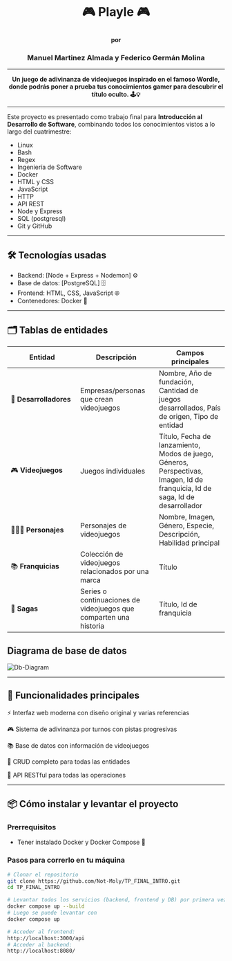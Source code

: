 #  <p align="center"><strong>🎮 Playle 🎮</strong></p>
#### <p align="center">por</p>
### <p align="center"><italic>Manuel Martinez Almada y Federico Germán Molina </italica></p>

---
<p align="center"><strong>Un juego de adivinanza de videojuegos inspirado en el famoso Wordle, donde podrás poner a prueba tus conocimientos gamer para descubrir el título oculto. 🕹️💡</strong></p>

---
Este proyecto es presentado como trabajo final para **Introducción al Desarrollo de Software**, combinando todos los conocimientos vistos a lo largo del cuatrimestre:
- Linux
- Bash
- Regex
- Ingeniería de Software
- Docker
- HTML y CSS
- JavaScript
- HTTP
- API REST
- Node y Express
- SQL (postgresql)
- Git y GitHub

---

## 🛠️ Tecnologías usadas

- Backend: [Node + Express + Nodemon] ⚙️  
- Base de datos: [PostgreSQL] 🗄️  
- Frontend: HTML, CSS, JavaScript 🌐  
- Contenedores: Docker 🐳

---

  ## 🗂️ Tablas de entidades

| &nbsp;&nbsp;&nbsp;&nbsp;&nbsp;&nbsp;&nbsp;&nbsp;&nbsp;&nbsp;Entidad&nbsp;&nbsp;&nbsp;&nbsp;&nbsp;&nbsp;&nbsp;&nbsp;&nbsp;&nbsp;            | Descripción                     | Campos principales                  |
|-----------------|----------------------------------------|-----------------------------------------------------|
| 🏢 **Desarrolladores**   | Empresas/personas que crean videojuegos | Nombre, Año de fundación, Cantidad de juegos desarrollados, País de origen, Tipo de entidad |
| 🎮 **Videojuegos**        | Juegos individuales                     | Título, Fecha de lanzamiento, Modos de juego, Géneros, Perspectivas, Imagen, Id de franquicia, Id de saga, Id de desarrollador |
| 🙍🏻‍♂️ **Personajes**             | Personajes de videojuegos           | Nombre, Imagen, Género, Especie, Descripción, Habilidad principal |
| 📚 **Franquicias**         | Colección de videojuegos relacionados por una marca   | Título |
| 📖 **Sagas**               | Series o continuaciones de videojuegos que comparten una historia | Título, Id de franquicia |

## Diagrama de base de datos
![Db-Diagram](https://github.com/user-attachments/assets/d6fd5e95-dfd1-40c4-9e43-91419cfbe9a1)



---

## 🚀 Funcionalidades principales
⚡ Interfaz web moderna con diseño original y varias referencias

🎮 Sistema de adivinanza por turnos con pistas progresivas

📚 Base de datos con información de videojuegos

🔄 CRUD completo para todas las entidades

🔐 API RESTful para todas las operaciones

---

## 📦 Cómo instalar y levantar el proyecto

### Prerrequisitos

- Tener instalado Docker y Docker Compose 🐳

### Pasos para correrlo en tu máquina

```bash
# Clonar el repositorio
git clone https://github.com/Not-Moly/TP_FINAL_INTRO.git
cd TP_FINAL_INTRO

# Levantar todos los servicios (backend, frontend y DB) por primera vez (Talvez requieras de permisos extras)
docker compose up --build
# Luego se puede levantar con
docker compose up

# Acceder al frontend:
http://localhost:3000/api
# Acceder al backend:
http://localhost:8080/
